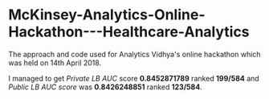 # McKinsey-Analytics-Online-Hackathon---Healthcare-Analytics
The approach and code used for Analytics Vidhya's online hackathon which was held on 14th April 2018.

I managed to get *Private LB AUC* score **0.8452871789** ranked **199/584** and *Public LB AUC score* was **0.8426248851** ranked **123/584**.
